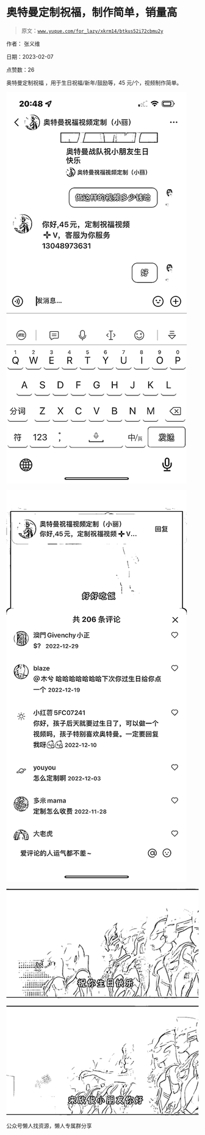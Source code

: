 # 奥特曼定制祝福，制作简单，销量高

> 原文：[`www.yuque.com/for_lazy/xkrm14/btkus52i72cbmu2y`](https://www.yuque.com/for_lazy/xkrm14/btkus52i72cbmu2y)



作者： 张义维



日期：2023-02-07



点赞数：26

<ne-hole id="uffff8998" data-lake-id="uffff8998">

奥特曼定制祝福 ，用于生日祝福/新年/鼓励等，45 元/个，视频制作简单。



![](img/0e3591f46243209e897680f48a6e5475.png)



![](img/fb42d42084b759c1d7038f156344a9e6.png)



![](img/59587e4443bbbaed2cc277f20afd1e21.png)



![](img/f3fa10c702217f5fe3ad9d6f13d804f8.png)

<ne-hole id="u8971237b" data-lake-id="u8971237b">

公众号懒人找资源，懒人专属群分享

</ne-hole></ne-hole>